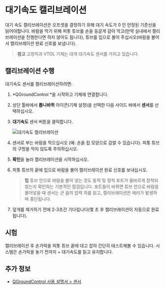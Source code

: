 # 대기속도 캘리브레이션

대기 속도 캘리브레이션은 오프셋을 결정하기 위해 대기 속도가 0 인 안정된 기준선을 읽어야합니다. 바람을 막기 위해 피톳 튜브를 손을 둥글게 감아 막고(만약 실내에서 캘리브레이션을 진행한다면 하지 않아도 됩니다), 튜브를 입으로 불어 주십시오(바람을 불어서 캘리브레이션 완료 신호를 보냅니다).

> **참고** 고정익과 VTOL 기체는 대개 대기속도 센서를 가지고 있습니다.

## 캘리브레이션 수행

대기속도 센서를 캘리브레이션하려면:

1. *QGroundControl *을 시작하고 기체에 연결합니다.
2. 상단 툴바에서 **톱니바퀴** 아이콘(기체 설정)을 선택한 다음 사이드 바에서 **센서**를 선택하십시오.
3. **대기속도** 센서 버튼을 클릭합니다.
    
    ![대기속도 캘리브레이션](../../images/qgc/setup/sensor_airspeed.jpg)

4. 센서로 부는 바람을 막으십시오 (예: 손을 컵 모양으로 감쌀 수 있습니다). 피톳 튜브의 구멍을 막지 않도록 주의하십시오.

5. **확인**을 눌러 캘리브레이션을 시작하십시오.
6. 피톳 튜브의 끝에 입으로 바람을 불어 캘리브레이션 완료 신호를 보내십시오.
    
    > **팁** 튜브 안으로 바람을 불어 넣는 것도 동적 및 정적 포트가 올바르게 장착되었는지 확인하는 기본적인 점검입니다. 포트들이 바뀌면 튜브 안으로 바람을 불어넣을 때 센서는 큰 음의 압력 차를 읽고, 캘리브레이션은 에러가 발생하며 중단됩니다.

7. 덮개를 제거하기 전에 2-3초간 기다립니다(몇 초 후 캘리브레이션이 자동으로 완료됩니다).

## 시험

캘리브레이션 후 손가락을 피톳 튜브 끝에 대고 잡아 간단히 테스트해볼 수 있습니다. 시스템은 손가락을 놓기 전까지 + 대기속도를 읽고 유지합니다.

## 추가 정보

* [QGroundControl 사용 설명서 > 센서](https://docs.qgroundcontrol.com/en/SetupView/sensors_px4.html#airspeed)